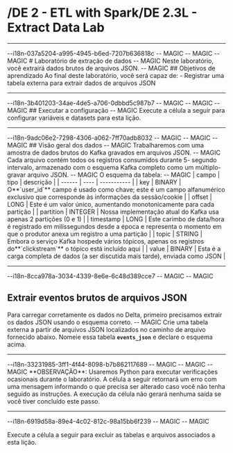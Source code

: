 # /DE 2 - ETL with Spark/DE 2.3L - Extract Data Lab
<hr>--i18n-037a5204-a995-4945-b6ed-7207b636818c
-- MAGIC
-- MAGIC
-- MAGIC
# Laboratório de extração de dados
-- MAGIC
Neste laboratório, você extrairá dados brutos de arquivos JSON.
-- MAGIC
## Objetivos de aprendizado
Ao final deste laboratório, você será capaz de:
- Registrar uma tabela externa para extrair dados de arquivos JSON

<hr>--i18n-3b401203-34ae-4de5-a706-0dbbd5c987b7
-- MAGIC
-- MAGIC
-- MAGIC
## Executar a configuração
-- MAGIC
Execute a célula a seguir para configurar variáveis e datasets para esta lição.

<hr>--i18n-9adc06e2-7298-4306-a062-7ff70adb8032
-- MAGIC
-- MAGIC
-- MAGIC
## Visão geral dos dados
-- MAGIC
Trabalharemos com uma amostra de dados brutos do Kafka gravados em arquivos JSON. 
-- MAGIC
Cada arquivo contém todos os registros consumidos durante 5- segundo intervalo, armazenado com o esquema Kafka completo como um múltiplo- gravar arquivo JSON. 
-- MAGIC
O esquema da tabela:
-- MAGIC
| campo  | tipo | descrição |
| ------ | ---- | ----------- |
| key    | BINARY | O**`user_id`** campo é usado como chave; este é um campo alfanumérico exclusivo que corresponde às informações da sessão/cookie |
| offset | LONG | Este é um valor único, aumentando monotonicamente para cada partição |
| partition | INTEGER | Nossa implementação atual do Kafka usa apenas 2 partições (0 e 1) |
| timestamp | LONG    | Este carimbo de data/hora é registrado em milissegundos desde a época e representa o momento em que o produtor anexa um registro a uma partição |
| topic | STRING | Embora o serviço Kafka hospede vários tópicos, apenas os registros do**`clickstream`** o tópico está incluído aqui |
| value | BINARY | Esta é a carga completa de dados (a ser discutida mais tarde), enviada como JSON |

<hr>--i18n-8cca978a-3034-4339-8e6e-6c48d389cce7
-- MAGIC
-- MAGIC
 
## Extrair eventos brutos de arquivos JSON
Para carregar corretamente os dados no Delta, primeiro precisamos extrair os dados JSON usando o esquema correto.
-- MAGIC
Crie uma tabela externa a partir de arquivos JSON localizados no caminho de arquivo fornecido abaixo. Nomeie essa tabela **`events_json`** e declare o esquema acima.

<hr>--i18n-33231985-3ff1-4f44-8098-b7b862117689
-- MAGIC
-- MAGIC
-- MAGIC
**OBSERVAÇÃO**: Usaremos Python para executar verificações ocasionais durante o laboratório. A célula a seguir retornará um erro com uma mensagem informando o que precisa ser alterado caso você não tenha seguido as instruções. A execução da célula não gerará nenhuma saída se você tiver concluído este passo.

<hr>--i18n-6919d58a-89e4-4c02-812c-98a15bb6f239
-- MAGIC
-- MAGIC
 
Execute a célula a seguir para excluir as tabelas e arquivos associados a esta lição.

